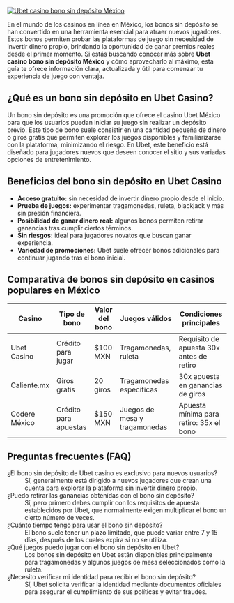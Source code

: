 [![Ubet casino bono sin depósito México](https://123-caf.pages.dev/gitsignup.png)](https://vrmoo.ru/Bt82HjjY)

<p>En el mundo de los casinos en línea en México, los bonos sin depósito se han convertido en una herramienta esencial para atraer nuevos jugadores. Estos bonos permiten probar las plataformas de juego sin necesidad de invertir dinero propio, brindando la oportunidad de ganar premios reales desde el primer momento. Si estás buscando conocer más sobre <strong>Ubet casino bono sin depósito México</strong> y cómo aprovecharlo al máximo, esta guía te ofrece información clara, actualizada y útil para comenzar tu experiencia de juego con ventaja.</p>  <h2>¿Qué es un bono sin depósito en Ubet Casino?</h2> <p>Un bono sin depósito es una promoción que ofrece el casino Ubet México para que los usuarios puedan iniciar su juego sin realizar un depósito previo. Este tipo de bono suele consistir en una cantidad pequeña de dinero o giros gratis que permiten explorar los juegos disponibles y familiarizarse con la plataforma, minimizando el riesgo. En Ubet, este beneficio está diseñado para jugadores nuevos que deseen conocer el sitio y sus variadas opciones de entretenimiento.</p>  <h2>Beneficios del bono sin depósito en Ubet Casino</h2> <ul>   <li><strong>Acceso gratuito:</strong> sin necesidad de invertir dinero propio desde el inicio.</li>   <li><strong>Prueba de juegos:</strong> experimentar tragamonedas, ruleta, blackjack y más sin presión financiera.</li>   <li><strong>Posibilidad de ganar dinero real:</strong> algunos bonos permiten retirar ganancias tras cumplir ciertos términos.</li>   <li><strong>Sin riesgos:</strong> ideal para jugadores novatos que buscan ganar experiencia.</li>   <li><strong>Variedad de promociones:</strong> Ubet suele ofrecer bonos adicionales para continuar jugando tras el bono inicial.</li> </ul>  <h2>Comparativa de bonos sin depósito en casinos populares en México</h2> <table>   <thead>     <tr>       <th>Casino</th>       <th>Tipo de bono</th>       <th>Valor del bono</th>       <th>Juegos válidos</th>       <th>Condiciones principales</th>     </tr>   </thead>   <tbody>     <tr>       <td>Ubet Casino</td>       <td>Crédito para jugar</td>       <td>$100 MXN</td>       <td>Tragamonedas, ruleta</td>       <td>Requisito de apuesta 30x antes de retiro</td>     </tr>     <tr>       <td>Caliente.mx</td>       <td>Giros gratis</td>       <td>20 giros</td>       <td>Tragamonedas específicas</td>       <td>30x apuesta en ganancias de giros</td>     </tr>     <tr>       <td>Codere México</td>       <td>Crédito para apuestas</td>       <td>$150 MXN</td>       <td>Juegos de mesa y tragamonedas</td>       <td>Apuesta mínima para retiro: 35x el bono</td>     </tr>   </tbody> </table>  <h2>Preguntas frecuentes (FAQ)</h2> <dl>   <dt>¿El bono sin depósito de Ubet casino es exclusivo para nuevos usuarios?</dt>   <dd>Sí, generalmente está dirigido a nuevos jugadores que crean una cuenta para explorar la plataforma sin invertir dinero propio.</dd>    <dt>¿Puedo retirar las ganancias obtenidas con el bono sin depósito?</dt>   <dd>Sí, pero primero debes cumplir con los requisitos de apuesta establecidos por Ubet, que normalmente exigen multiplicar el bono un cierto número de veces.</dd>    <dt>¿Cuánto tiempo tengo para usar el bono sin depósito?</dt>   <dd>El bono suele tener un plazo limitado, que puede variar entre 7 y 15 días, después de los cuales expira si no se utiliza.</dd>    <dt>¿Qué juegos puedo jugar con el bono sin depósito en Ubet?</dt>   <dd>Los bonos sin depósito en Ubet están disponibles principalmente para tragamonedas y algunos juegos de mesa seleccionados como la ruleta.</dd>    <dt>¿Necesito verificar mi identidad para recibir el bono sin depósito?</dt>   <dd>Sí, Ubet solicita verificar la identidad mediante documentos oficiales para asegurar el cumplimiento de sus políticas y evitar fraudes.</dd> </dl>